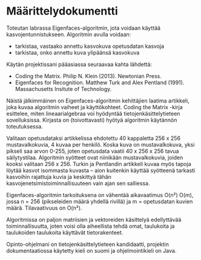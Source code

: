 # Määrittelydokumentti

Toteutan labrassa Eigenfaces-algoritmin, jota voidaan käyttää kasvojentunnistukseen. Algoritmin avulla voidaan:
- tarkistaa, vastaako annettu kasvokuva opetusdatan kasvoja 
- tarkistaa, onko annettu kuva ylipäänsä kasvokuva

Käytän projektissani pääasiassa seuraavaa kahta lähdettä:

- Coding the Matrix. Philip N. Klein (2013). Newtonian Press.
- Eigenfaces for Recognition. Matthew Turk and Alex Pentland (1991). Massachusetts Insitute of Technology.

Näistä jälkimmäinen on Eigenfaces-algoritmin kehittäjien laatima artikkeli, joka kuvaa algoritmin vaiheet ja käyttökohteet. Coding the Matrix -kirja esittelee, miten lineaarialgebraa voi hyödyntää tietojenkäsittelytieteen sovelluksissa. Kirjasta on (toivottavasti) hyötyä algoritmin käytännön toteutuksessa.

Valitaan opetusdataksi artikkelissa ehdotettu 40 kappaletta 256 x 256 mustavalkokuvia, 4 kuvaa per henkilö. Koska kuva on mustavalkokuva, yksi pikseli saa arvon 0-255, joten opetusdata vaatii 40 x 256 x 256 tavua säilytystilaa. Algoritmin syötteet ovat niinikään mustavalkokuvia, joiden kooksi valitaan 256 x 256. Turkin ja Pentlandin artikkeli kuvaa myös tapoja löytää kasvot isommasta kuvasta – aion kuitenkin käyttää syötteenä tarkasti kasvoihin rajattuja kuvia ja keskittyä tähän kasvojenetsimistoiminnallisuuteen vain ajan sen salliessa.  

Eigenfaces-algoritmin tarkoituksena on vähentää aikavaatimus O(n²) O(m), jossa n = 256 (pikseleiden määrä yhdellä rivillä) ja m = opetusdatan kuvien määrä. Tilavaativuus on O(n²).

Algoritmissa on paljon matriisien ja vektoreiden käsittelyä edellyttävää toiminnallisuutta, joten voisi olla aiheellista tehdä omat, taulukoita ja taulukoiden taulukoita käyttävät tietorakenteet.

Opinto-ohjelmani on tietojenkäsittelytieteen kandidaatti, projektin dokumentaatiossa käytetty kieli on suomi ja ohjelmointikieli on Java.
